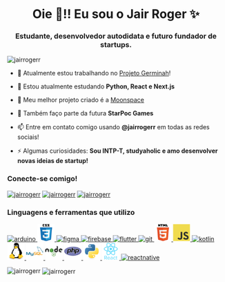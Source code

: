 <h1 align="center">Oie 👋!! Eu sou o Jair Roger ✨</h1>
<h3 align="center">Estudante, desenvolvedor autodidata e futuro fundador de startups.</h3>

<p align="left"> <img src="https://komarev.com/ghpvc/?username=jairrogerr&label=Profile%20views&color=0e75b6&style=flat" alt="jairrogerr" /> </p>

- 🔭 Atualmente estou trabalhando no [Projeto Germinah](https://github.com/jairrogerr/Germinah)!

- 🌱 Estou atualmente estudando **Python, React e Next.js**

- 👯 Meu melhor projeto criado é a [Moonspace](https://moonspace.rf.gd)

- 🤝 Também faço parte da futura **StarPoc Games**

<!--- 👨‍💻 Toda a minha carreira está disponível em [https://github.com/jairrogerr](https://github.com/jairrogerr)-->

- 📫 Entre em contato comigo usando **@jairrogerr** em todas as redes sociais!

- ⚡ Algumas curiosidades: **Sou INTP-T, studyaholic e amo desenvolver novas ideias de startup!**

<h3 align="left">Conecte-se comigo!</h3>
<p align="left">
<a href="https://linkedin.com/in/jairrogerr" target="blank"><img align="center" src="https://raw.githubusercontent.com/rahuldkjain/github-profile-readme-generator/master/src/images/icons/Social/linked-in-alt.svg" alt="jairrogerr" height="30" width="40" /></a>
<a href="https://instagram.com/jairrogerr" target="blank"><img align="center" src="https://raw.githubusercontent.com/rahuldkjain/github-profile-readme-generator/master/src/images/icons/Social/instagram.svg" alt="jairrogerr" height="30" width="40" /></a>
<a href="https://www.youtube.com/c/jairrogerr" target="blank"><img align="center" src="https://raw.githubusercontent.com/rahuldkjain/github-profile-readme-generator/master/src/images/icons/Social/youtube.svg" alt="jairrogerr" height="30" width="40" /></a>
</p>

<h3 align="left">Linguagens e ferramentas que utilizo</h3>
<p align="left"> <a href="https://www.arduino.cc/" target="_blank" rel="noreferrer"> <img src="https://cdn.worldvectorlogo.com/logos/arduino-1.svg" alt="arduino" width="40" height="40"/> </a> <a href="https://www.w3schools.com/css/" target="_blank" rel="noreferrer"> <img src="https://raw.githubusercontent.com/devicons/devicon/master/icons/css3/css3-original-wordmark.svg" alt="css3" width="40" height="40"/> </a> <a href="https://www.figma.com/" target="_blank" rel="noreferrer"> <img src="https://www.vectorlogo.zone/logos/figma/figma-icon.svg" alt="figma" width="40" height="40"/> </a> <a href="https://firebase.google.com/" target="_blank" rel="noreferrer"> <img src="https://www.vectorlogo.zone/logos/firebase/firebase-icon.svg" alt="firebase" width="40" height="40"/> </a> <a href="https://flutter.dev" target="_blank" rel="noreferrer"> <img src="https://www.vectorlogo.zone/logos/flutterio/flutterio-icon.svg" alt="flutter" width="40" height="40"/> </a> <a href="https://git-scm.com/" target="_blank" rel="noreferrer"> <img src="https://www.vectorlogo.zone/logos/git-scm/git-scm-icon.svg" alt="git" width="40" height="40"/> </a> <a href="https://www.w3.org/html/" target="_blank" rel="noreferrer"> <img src="https://raw.githubusercontent.com/devicons/devicon/master/icons/html5/html5-original-wordmark.svg" alt="html5" width="40" height="40"/> </a> <a href="https://developer.mozilla.org/en-US/docs/Web/JavaScript" target="_blank" rel="noreferrer"> <img src="https://raw.githubusercontent.com/devicons/devicon/master/icons/javascript/javascript-original.svg" alt="javascript" width="40" height="40"/> </a> <a href="https://kotlinlang.org" target="_blank" rel="noreferrer"> <img src="https://www.vectorlogo.zone/logos/kotlinlang/kotlinlang-icon.svg" alt="kotlin" width="40" height="40"/> </a> <a href="https://www.linux.org/" target="_blank" rel="noreferrer"> <img src="https://raw.githubusercontent.com/devicons/devicon/master/icons/linux/linux-original.svg" alt="linux" width="40" height="40"/> </a> <a href="https://www.mysql.com/" target="_blank" rel="noreferrer"> <img src="https://raw.githubusercontent.com/devicons/devicon/master/icons/mysql/mysql-original-wordmark.svg" alt="mysql" width="40" height="40"/> </a> <a href="https://nodejs.org" target="_blank" rel="noreferrer"> <img src="https://raw.githubusercontent.com/devicons/devicon/master/icons/nodejs/nodejs-original-wordmark.svg" alt="nodejs" width="40" height="40"/> </a> <a href="https://www.php.net" target="_blank" rel="noreferrer"> <img src="https://raw.githubusercontent.com/devicons/devicon/master/icons/php/php-original.svg" alt="php" width="40" height="40"/> </a> <a href="https://www.python.org" target="_blank" rel="noreferrer"> <img src="https://raw.githubusercontent.com/devicons/devicon/master/icons/python/python-original.svg" alt="python" width="40" height="40"/> </a> <a href="https://reactjs.org/" target="_blank" rel="noreferrer"> <img src="https://raw.githubusercontent.com/devicons/devicon/master/icons/react/react-original-wordmark.svg" alt="react" width="40" height="40"/> </a> <a href="https://reactnative.dev/" target="_blank" rel="noreferrer"> <img src="https://reactnative.dev/img/header_logo.svg" alt="reactnative" width="40" height="40"/> </a> </p>

<p><img align="left" src="https://github-readme-stats.vercel.app/api/top-langs?username=jairrogerr&show_icons=true&locale=en&layout=compact" alt="jairrogerr" /></p>

<p>&nbsp;<img align="center" src="https://github-readme-stats.vercel.app/api?username=jairrogerr&show_icons=true&locale=en" alt="jairrogerr" /></p>
